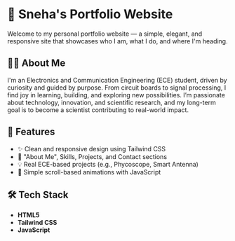 # 💼 Sneha's Portfolio Website

Welcome to my personal portfolio website — a simple, elegant, and responsive site that showcases who I am, what I do, and where I'm heading.

## 👩‍💻 About Me

I'm an Electronics and Communication Engineering (ECE) student, driven by curiosity and guided by purpose. 
From circuit boards to signal processing, I find joy in learning, building, and exploring new possibilities. 
I’m passionate about technology, innovation, and scientific research, and my long-term goal is to become a scientist contributing to real-world impact.

## 🚀 Features

- ✨ Clean and responsive design using Tailwind CSS
- 🧠 "About Me", Skills, Projects, and Contact sections
- 💡 Real ECE-based projects (e.g., Phycoscope, Smart Antenna)
- 🎨 Simple scroll-based animations with JavaScript

## 🛠️ Tech Stack

- **HTML5**
- **Tailwind CSS**
- **JavaScript**
